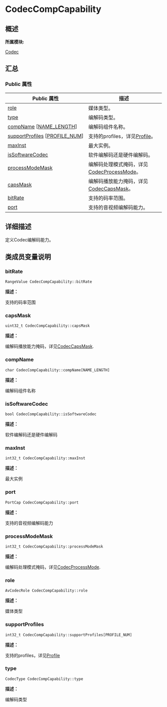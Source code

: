 # CodecCompCapability


## **概述**

**所属模块:**

[Codec](_codec.md)


## **汇总**


### Public 属性

  | Public&nbsp;属性 | 描述 | 
| -------- | -------- |
| [role](#role) | 媒体类型。 | 
| [type](#type) | 编解码类型。 | 
| [compName](#compname)&nbsp;[[NAME_LENGTH](_codec.md#gaf71324c57f05ff9e24bd384925dd6b17)] | 编解码组件名称。 | 
| [supportProfiles](#supportprofiles)&nbsp;[[PROFILE_NUM](_codec.md#gaab6353cb3662bdc672ae8ab90df529ce)] | 支持的profiles，详见[Profile](_codec.md#profile)。 | 
| [maxInst](#maxinst) | 最大实例。 | 
| [isSoftwareCodec](#issoftwarecodec) | 软件编解码还是硬件编解码。 | 
| [processModeMask](#processmodemask) | 编解码处理模式掩码，详见[CodecProcessMode](_codec.md#codecprocessmode)。 | 
| [capsMask](#capsmask) | 编解码播放能力掩码，详见[CodecCapsMask](_codec.md#codeccapsmask)。 | 
| [bitRate](#bitrate) | 支持的码率范围。 | 
| [port](#port) | 支持的音视频编解码能力。 | 


## **详细描述**

定义Codec编解码能力。


## **类成员变量说明**


### bitRate

  
```
RangeValue CodecCompCapability::bitRate
```

**描述：**

支持的码率范围


### capsMask

  
```
uint32_t CodecCompCapability::capsMask
```

**描述：**

编解码播放能力掩码，详见[CodecCapsMask](_codec.md#codeccapsmask).


### compName

  
```
char CodecCompCapability::compName[NAME_LENGTH]
```

**描述：**

编解码组件名称


### isSoftwareCodec

  
```
bool CodecCompCapability::isSoftwareCodec
```

**描述：**

软件编解码还是硬件编解码


### maxInst

  
```
int32_t CodecCompCapability::maxInst
```

**描述：**

最大实例


### port

  
```
PortCap CodecCompCapability::port
```

**描述：**

支持的音视频编解码能力


### processModeMask

  
```
int32_t CodecCompCapability::processModeMask
```

**描述：**

编解码处理模式掩码，详见[CodecProcessMode](_codec.md#codecprocessmode).


### role

  
```
AvCodecRole CodecCompCapability::role
```

**描述：**

媒体类型


### supportProfiles

  
```
int32_t CodecCompCapability::supportProfiles[PROFILE_NUM]
```

**描述：**

支持的profiles，详见[Profile](_codec.md#profile)


### type

  
```
CodecType CodecCompCapability::type
```

**描述：**

编解码类型
